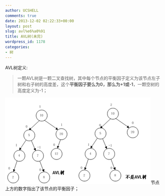 ```yaml
---
author: UCSHELL
comments: true
date: 2013-12-02 02:22:33+00:00
layout: post
slug: avl%e6%a0%91
title: AVL树(未完)
wordpress_id: 1178
categories:
- 树
---
```


AVL树定义:


> 一颗AVL树是一颗二叉查找树，其中每个节点的平衡因子定义为该节点左子树和右子树的高度差，这个**平衡因子要么为0，那么为+1或-1**，一颗空树的高度定义为-1；


![AVL](/uploads/2013/AVL.png)节点上方的数字指出了该节点的平衡因子；
